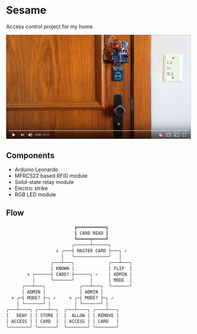 # Sesame

Access control project for my home.

[![check it out on YouTube](etc/youtube.png)](https://www.youtube.com/watch?v=wosOB2mCduo)

## Components

* Arduino Leonardo
* MFRC522 based RFID module
* Solid-state relay module
* Electric strike
* RGB LED module

## Flow

```
                          ╔═══════════╗
                          ║ CARD READ ║
                          ╚═════╤═════╝
                         ╭──────┴──────╮
                   ✕ ╭───┤ MASTER CARD ├───╮ ✓
                     │   ╰─────────────╯   │
                 ╭───┴───╮             ╭───┴───╮
                 │ KNOWN │             │ FLIP  │
        ✕ ╭──────┤ CARD? ├──────╮ ✓    │ ADMIN │
          │      ╰───────╯      │      │ MODE  │
      ╭───┴───╮             ╭───┴───╮  ╰───────╯
      │ ADMIN │             │ ADMIN │
  ✕ ╭─┤ MODE? ├─╮ ✓     ✕ ╭─┤ MODE? ├─╮ ✓
    │ ╰───────╯ │         │ ╰───────╯ │
╭───┴────╮ ╭────┴──╮  ╭───┴────╮ ╭────┴───╮
│   DENY │ │ STORE │  │  ALLOW │ │ REMOVE │
│ ACCESS │ │ CARD  │  │ ACCESS │ │ CARD   │
╰────────╯ ╰───────╯  ╰────────╯ ╰────────╯
```
